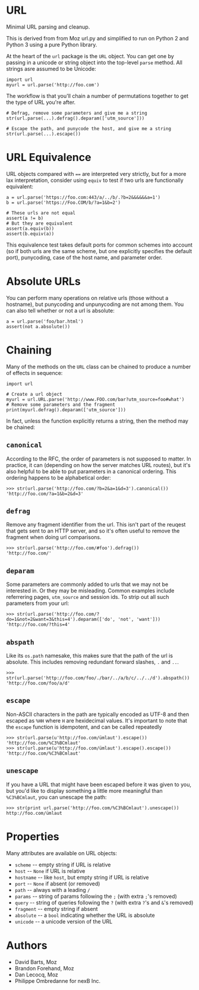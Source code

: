 URL
===
Minimal URL parsing and cleanup.

This is derived from from Moz url.py and simplified to run on Python 2 and
Python 3 using a pure Python library.

At the heart of the `url` package is the `URL` object. You can get one by
passing in a unicode or string object into the top-level `parse` method. All
strings asre assumed to be Unicode:

    import url
    myurl = url.parse('http://foo.com')

The workflow is that you'll chain a number of permutations together to get the type
of URL you're after.

    # Defrag, remove some parameters and give me a string
    str(url.parse(...).defrag().deparam(['utm_source']))

    # Escape the path, and punycode the host, and give me a string
    str(url.parse(...).escape())


URL Equivalence
===============
URL objects compared with `==` are interpreted very strictly, but for a more
lax interpretation, consider using `equiv` to test if two urls are functionally
equivalent:

    a = url.parse('https://foo.com:443/a/../b/.?b=2&&&&&&a=1')
    b = url.parse('https://Foo.COM/b/?a=1&b=2')

    # These urls are not equal
    assert(a != b)
    # But they are equivalent
    assert(a.equiv(b))
    assert(b.equiv(a))

This equivalence test takes default ports for common schemes into account (so
if both urls are the same scheme, but one explicitly specifies the default
port), punycoding, case of the host name, and parameter order.


Absolute URLs
=============
You can perform many operations on relative urls (those without a hostname),
but punycoding and unpunycoding are not among them. You can also tell whether
or not a url is absolute:

    a = url.parse('foo/bar.html')
    assert(not a.absolute())


Chaining
========
Many of the methods on the `URL` class can be chained to produce a number of
effects in sequence:

    import url

    # Create a url object
    myurl = url.URL.parse('http://www.FOO.com/bar?utm_source=foo#what')
    # Remove some parameters and the fragment
    print(myurl.defrag().deparam(['utm_source']))

In fact, unless the function explicitly returns a string, then the method may
be chained:

`canonical`
-----------
According to the RFC, the order of parameters is not supposed to matter. In
practice, it can (depending on how the server matches URL routes), but it's
also helpful to be able to put parameters in a canonical ordering. This
ordering happens to be alphabetical order:

    >>> str(url.parse('http://foo.com/?b=2&a=1&d=3').canonical())
    'http://foo.com/?a=1&b=2&d=3'

`defrag`
--------
Remove any fragment identifier from the url. This isn't part of the reuqest
that gets sent to an HTTP server, and so it's often useful to remove the 
fragment when doing url comparisons.

    >>> str(url.parse('http://foo.com/#foo').defrag())
    'http://foo.com/'

`deparam`
---------
Some parameters are commonly added to urls that we may not be interested in. Or
they may be misleading. Common examples include referrering pages, `utm_source`
and session ids. To strip out all such parameters from your url:

    >>> str(url.parse('http://foo.com/?do=1&not=2&want=3&this=4').deparam(['do', 'not', 'want']))
    'http://foo.com/?this=4'

`abspath`
---------
Like its `os.path` namesake, this makes sure that the path of the url is
absolute. This includes removing redundant forward slashes, `.` and `..`.

    >>> str(url.parse('http://foo.com/foo/./bar/../a/b/c/../../d').abspath())
    'http://foo.com/foo/a/d'

`escape`
--------
Non-ASCII characters in the path are typically encoded as UTF-8 and then
escaped as `%HH` where `H` are hexidecimal values. It's important to note that
the `escape` function is idempotent, and can be called repeatedly

    >>> str(url.parse(u'http://foo.com/ümlaut').escape())
    'http://foo.com/%C3%BCmlaut'
    >>> str(url.parse(u'http://foo.com/ümlaut').escape().escape())
    'http://foo.com/%C3%BCmlaut'

`unescape`
----------
If you have a URL that might have been escaped before it was given to you, but
you'd like to display something a little more meaningful than `%C3%BCmlaut`, 
you can unescape the path:

    >>> str(print url.parse('http://foo.com/%C3%BCmlaut').unescape())
    http://foo.com/ümlaut


Properties
==========
Many attributes are available on URL objects:

- `scheme` -- empty string if URL is relative
- `host` -- `None` if URL is relative
- `hostname` -- like `host`, but empty string if URL is relative
- `port` -- `None` if absent (or removed)
- `path` -- always with a leading `/`
- `params` -- string of params following the `;` (with extra `;`'s removed)
- `query` -- string of queries following the `?` (with extra `?`'s and `&`'s removed)
- `fragment` -- empty string if absent
- `absolute` -- a `bool` indicating whether the URL is absolute
- `unicode` -- a unicode version of the URL


Authors
=======

- David Barts, Moz
- Brandon Forehand, Moz
- Dan Lecocq, Moz
- Philippe Ombredanne for nexB Inc.